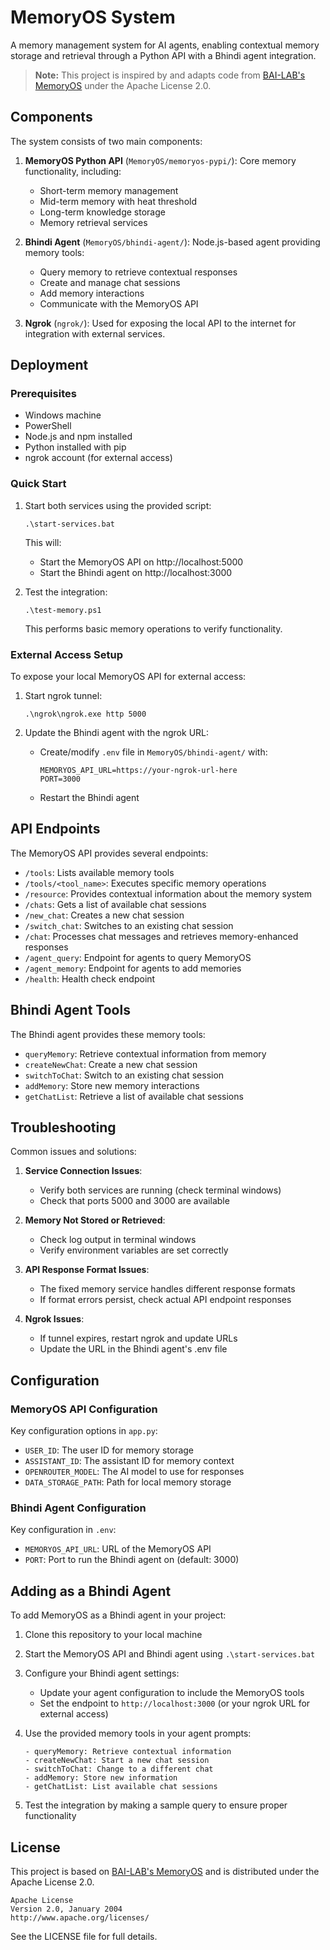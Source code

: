# MemoryOS System

A memory management system for AI agents, enabling contextual memory storage and retrieval through a Python API with a Bhindi agent integration.

> **Note:** This project is inspired by and adapts code from [BAI-LAB's MemoryOS](https://github.com/BAI-LAB/MemoryOS) under the Apache License 2.0.

## Components

The system consists of two main components:

1. **MemoryOS Python API** (`MemoryOS/memoryos-pypi/`): Core memory functionality, including:
   - Short-term memory management
   - Mid-term memory with heat threshold
   - Long-term knowledge storage
   - Memory retrieval services

2. **Bhindi Agent** (`MemoryOS/bhindi-agent/`): Node.js-based agent providing memory tools:
   - Query memory to retrieve contextual responses
   - Create and manage chat sessions
   - Add memory interactions
   - Communicate with the MemoryOS API

3. **Ngrok** (`ngrok/`): Used for exposing the local API to the internet for integration with external services.

## Deployment

### Prerequisites

- Windows machine
- PowerShell
- Node.js and npm installed
- Python installed with pip
- ngrok account (for external access)

### Quick Start

1. Start both services using the provided script:
   ```
   .\start-services.bat
   ```
   This will:
   - Start the MemoryOS API on http://localhost:5000
   - Start the Bhindi agent on http://localhost:3000

2. Test the integration:
   ```
   .\test-memory.ps1
   ```
   This performs basic memory operations to verify functionality.

### External Access Setup

To expose your local MemoryOS API for external access:

1. Start ngrok tunnel:
   ```
   .\ngrok\ngrok.exe http 5000
   ```

2. Update the Bhindi agent with the ngrok URL:
   - Create/modify `.env` file in `MemoryOS/bhindi-agent/` with:
     ```
     MEMORYOS_API_URL=https://your-ngrok-url-here
     PORT=3000
     ```
   - Restart the Bhindi agent

## API Endpoints

The MemoryOS API provides several endpoints:

- `/tools`: Lists available memory tools
- `/tools/<tool_name>`: Executes specific memory operations
- `/resource`: Provides contextual information about the memory system
- `/chats`: Gets a list of available chat sessions
- `/new_chat`: Creates a new chat session
- `/switch_chat`: Switches to an existing chat session
- `/chat`: Processes chat messages and retrieves memory-enhanced responses
- `/agent_query`: Endpoint for agents to query MemoryOS
- `/agent_memory`: Endpoint for agents to add memories
- `/health`: Health check endpoint

## Bhindi Agent Tools

The Bhindi agent provides these memory tools:

- `queryMemory`: Retrieve contextual information from memory
- `createNewChat`: Create a new chat session
- `switchToChat`: Switch to an existing chat session
- `addMemory`: Store new memory interactions
- `getChatList`: Retrieve a list of available chat sessions

## Troubleshooting

Common issues and solutions:

1. **Service Connection Issues**:
   - Verify both services are running (check terminal windows)
   - Check that ports 5000 and 3000 are available

2. **Memory Not Stored or Retrieved**:
   - Check log output in terminal windows
   - Verify environment variables are set correctly

3. **API Response Format Issues**:
   - The fixed memory service handles different response formats
   - If format errors persist, check actual API endpoint responses

4. **Ngrok Issues**:
   - If tunnel expires, restart ngrok and update URLs
   - Update the URL in the Bhindi agent's .env file

## Configuration

### MemoryOS API Configuration

Key configuration options in `app.py`:

- `USER_ID`: The user ID for memory storage
- `ASSISTANT_ID`: The assistant ID for memory context
- `OPENROUTER_MODEL`: The AI model to use for responses
- `DATA_STORAGE_PATH`: Path for local memory storage

### Bhindi Agent Configuration

Key configuration in `.env`:

- `MEMORYOS_API_URL`: URL of the MemoryOS API
- `PORT`: Port to run the Bhindi agent on (default: 3000)

## Adding as a Bhindi Agent

To add MemoryOS as a Bhindi agent in your project:

1. Clone this repository to your local machine
2. Start the MemoryOS API and Bhindi agent using `.\start-services.bat`
3. Configure your Bhindi agent settings:
   - Update your agent configuration to include the MemoryOS tools
   - Set the endpoint to `http://localhost:3000` (or your ngrok URL for external access)
4. Use the provided memory tools in your agent prompts:
   ```
   - queryMemory: Retrieve contextual information
   - createNewChat: Start a new chat session
   - switchToChat: Change to a different chat
   - addMemory: Store new information
   - getChatList: List available chat sessions
   ```

5. Test the integration by making a sample query to ensure proper functionality

## License

This project is based on [BAI-LAB's MemoryOS](https://github.com/BAI-LAB/MemoryOS) and is distributed under the Apache License 2.0.

```
Apache License
Version 2.0, January 2004
http://www.apache.org/licenses/
```

See the LICENSE file for full details.
